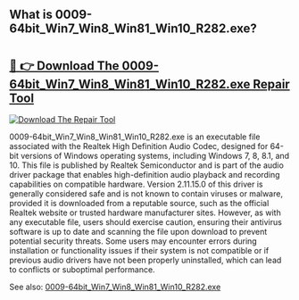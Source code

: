 ## What is 0009-64bit_Win7_Win8_Win81_Win10_R282.exe? 

# <h2><a href="https://exedetect.com/download.php?0009-64bit_Win7_Win8_Win81_Win10_R282.exe">🔗 👉 Download The 0009-64bit_Win7_Win8_Win81_Win10_R282.exe Repair Tool</a></h2>

[![Download The Repair Tool](https://exedetect.com/download-button.jpg)](https://exedetect.com/download.php?0009-64bit_Win7_Win8_Win81_Win10_R282.exe)

0009-64bit_Win7_Win8_Win81_Win10_R282.exe is an executable file associated with the Realtek High Definition Audio Codec, designed for 64-bit versions of Windows operating systems, including Windows 7, 8, 8.1, and 10. This file is published by Realtek Semiconductor and is part of the audio driver package that enables high-definition audio playback and recording capabilities on compatible hardware. Version 2.11.15.0 of this driver is generally considered safe and is not known to contain viruses or malware, provided it is downloaded from a reputable source, such as the official Realtek website or trusted hardware manufacturer sites. However, as with any executable file, users should exercise caution, ensuring their antivirus software is up to date and scanning the file upon download to prevent potential security threats. Some users may encounter errors during installation or functionality issues if their system is not compatible or if previous audio drivers have not been properly uninstalled, which can lead to conflicts or suboptimal performance.

See also: <a href="https://execheck.com/0009-64bit_Win7_Win8_Win81_Win10_R282exe.php">0009-64bit_Win7_Win8_Win81_Win10_R282.exe</a>
